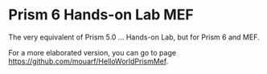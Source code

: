 # Prism 6 Hands-on Lab MEF
The very equivalent of Prism 5.0 ... Hands-on Lab, but for Prism 6 and MEF.

For a more elaborated version, you can go to page https://github.com/mouarf/HelloWorldPrismMef. 
